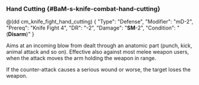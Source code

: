### Hand Cutting {#BaM-s-knife-combat-hand-cutting}

@(dd cm_knife_fight_hand_cutting)
{ "Type": "Defense",
	"Modifier": "mD-2",
	"Prereq": "Knife Fight 4",
	"DR": "-2",
	"Damage": "__SM__-2",
	"Condition": "(__Disarm__)"
}

Aims at an incoming blow from dealt through an anatomic part (punch, kick,
animal attack and so on). Effective also against most melee weapon users,
when the attack moves the arm holding the weapon in range.

If the counter-attack causes a serious wound or worse, the target loses the
weapon.
